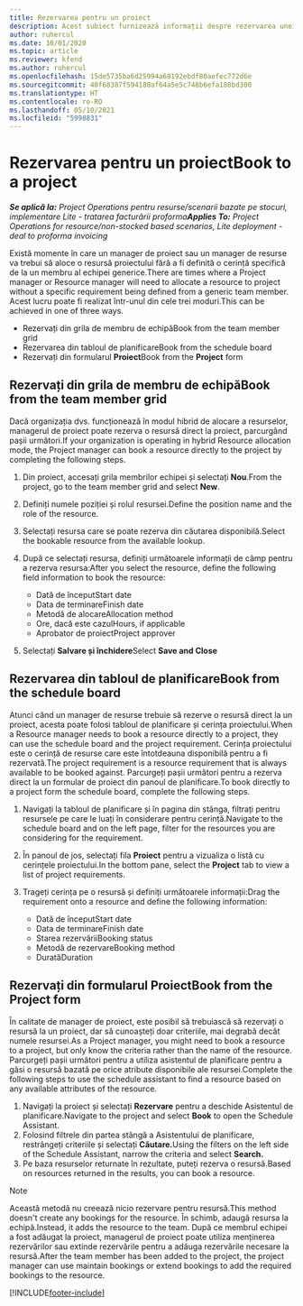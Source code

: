 ```yaml
---
title: Rezervarea pentru un proiect
description: Acest subiect furnizează informații despre rezervarea unei resurse la un proiect.
author: ruhercul
ms.date: 10/01/2020
ms.topic: article
ms.reviewer: kfend
ms.author: ruhercul
ms.openlocfilehash: 15de5735ba6d25994a68192ebdf80aefec772d6e
ms.sourcegitcommit: 40f68387f594180af64a5e5c748b6efa188bd300
ms.translationtype: HT
ms.contentlocale: ro-RO
ms.lasthandoff: 05/10/2021
ms.locfileid: "5998831"
---
```

# <a name="book-to-a-project"></a><span data-ttu-id="72bf8-103">Rezervarea pentru un proiect</span><span class="sxs-lookup"><span data-stu-id="72bf8-103">Book to a project</span></span>

<span data-ttu-id="72bf8-104">_**Se aplică la:** Project Operations pentru resurse/scenarii bazate pe stocuri, implementare Lite - tratarea facturării proforma_</span><span class="sxs-lookup"><span data-stu-id="72bf8-104">_**Applies To:** Project Operations for resource/non-stocked based scenarios, Lite deployment - deal to proforma invoicing_</span></span>

<span data-ttu-id="72bf8-105">Există momente în care un manager de proiect sau un manager de resurse va trebui să aloce o resursă proiectului fără a fi definită o cerință specifică de la un membru al echipei generice.</span><span class="sxs-lookup"><span data-stu-id="72bf8-105">There are times where a Project manager or Resource manager will need to allocate a resource to project without a specific requirement being defined from a generic team member.</span></span> <span data-ttu-id="72bf8-106">Acest lucru poate fi realizat într-unul din cele trei moduri.</span><span class="sxs-lookup"><span data-stu-id="72bf8-106">This can be achieved in one of three ways.</span></span>

- <span data-ttu-id="72bf8-107">Rezervați din grila de membru de echipă</span><span class="sxs-lookup"><span data-stu-id="72bf8-107">Book from the team member grid</span></span>
- <span data-ttu-id="72bf8-108">Rezervarea din tabloul de planificare</span><span class="sxs-lookup"><span data-stu-id="72bf8-108">Book from the schedule board</span></span>
- <span data-ttu-id="72bf8-109">Rezervați din formularul **Proiect**</span><span class="sxs-lookup"><span data-stu-id="72bf8-109">Book from the **Project** form</span></span>

## <a name="book-from-the-team-member-grid"></a><span data-ttu-id="72bf8-110">Rezervați din grila de membru de echipă</span><span class="sxs-lookup"><span data-stu-id="72bf8-110">Book from the team member grid</span></span>

<span data-ttu-id="72bf8-111">Dacă organizația dvs. funcționează în modul hibrid de alocare a resurselor, managerul de proiect poate rezerva o resursă direct la proiect, parcurgând pașii următori.</span><span class="sxs-lookup"><span data-stu-id="72bf8-111">If your organization is operating in hybrid Resource allocation mode, the Project manager can book a resource directly to the project by completing the following steps.</span></span>

1. <span data-ttu-id="72bf8-112">Din proiect, accesați grila membrilor echipei și selectați **Nou**.</span><span class="sxs-lookup"><span data-stu-id="72bf8-112">From the project, go to the team member grid and select **New**.</span></span>
2. <span data-ttu-id="72bf8-113">Definiți numele poziției și rolul resursei.</span><span class="sxs-lookup"><span data-stu-id="72bf8-113">Define the position name and the role of the resource.</span></span>
3. <span data-ttu-id="72bf8-114">Selectați resursa care se poate rezerva din căutarea disponibilă.</span><span class="sxs-lookup"><span data-stu-id="72bf8-114">Select the bookable resource from the available lookup.</span></span>
4. <span data-ttu-id="72bf8-115">După ce selectați resursa, definiți următoarele informații de câmp pentru a rezerva resursa:</span><span class="sxs-lookup"><span data-stu-id="72bf8-115">After you select the resource, define the following field information to book the resource:</span></span>

    - <span data-ttu-id="72bf8-116">Dată de început</span><span class="sxs-lookup"><span data-stu-id="72bf8-116">Start date</span></span>
    - <span data-ttu-id="72bf8-117">Data de terminare</span><span class="sxs-lookup"><span data-stu-id="72bf8-117">Finish date</span></span>
    - <span data-ttu-id="72bf8-118">Metodă de alocare</span><span class="sxs-lookup"><span data-stu-id="72bf8-118">Allocation method</span></span>
    - <span data-ttu-id="72bf8-119">Ore, dacă este cazul</span><span class="sxs-lookup"><span data-stu-id="72bf8-119">Hours, if applicable</span></span>
    - <span data-ttu-id="72bf8-120">Aprobator de proiect</span><span class="sxs-lookup"><span data-stu-id="72bf8-120">Project approver</span></span>

6. <span data-ttu-id="72bf8-121">Selectați **Salvare și închidere**</span><span class="sxs-lookup"><span data-stu-id="72bf8-121">Select **Save and Close**</span></span>

## <a name="book-from-the-schedule-board"></a><span data-ttu-id="72bf8-122">Rezervarea din tabloul de planificare</span><span class="sxs-lookup"><span data-stu-id="72bf8-122">Book from the schedule board</span></span>

<span data-ttu-id="72bf8-123">Atunci când un manager de resurse trebuie să rezerve o resursă direct la un proiect, acesta poate folosi tabloul de planificare și cerința proiectului.</span><span class="sxs-lookup"><span data-stu-id="72bf8-123">When a Resource manager needs to book a resource directly to a project, they can use the schedule board and the project requirement.</span></span> <span data-ttu-id="72bf8-124">Cerința proiectului este o cerință de resurse care este întotdeauna disponibilă pentru a fi rezervată.</span><span class="sxs-lookup"><span data-stu-id="72bf8-124">The project requirement is a resource requirement that is always available to be booked against.</span></span> <span data-ttu-id="72bf8-125">Parcurgeți pașii următori pentru a rezerva direct la un formular de proiect din panoul de planificare.</span><span class="sxs-lookup"><span data-stu-id="72bf8-125">To book directly to a project form the schedule board, complete the following steps.</span></span>

1. <span data-ttu-id="72bf8-126">Navigați la tabloul de planificare și în pagina din stânga, filtrați pentru resursele pe care le luați în considerare pentru cerință.</span><span class="sxs-lookup"><span data-stu-id="72bf8-126">Navigate to the schedule board and on the left page, filter for the resources you are considering for the requirement.</span></span>
2. <span data-ttu-id="72bf8-127">În panoul de jos, selectați fila **Proiect** pentru a vizualiza o listă cu cerințele proiectului.</span><span class="sxs-lookup"><span data-stu-id="72bf8-127">In the bottom pane, select the **Project** tab to view a list of project requirements.</span></span>
3. <span data-ttu-id="72bf8-128">Trageți cerința pe o resursă și definiți următoarele informații:</span><span class="sxs-lookup"><span data-stu-id="72bf8-128">Drag the requirement onto a resource and define the following information:</span></span>

    - <span data-ttu-id="72bf8-129">Dată de început</span><span class="sxs-lookup"><span data-stu-id="72bf8-129">Start date</span></span>
    - <span data-ttu-id="72bf8-130">Data de terminare</span><span class="sxs-lookup"><span data-stu-id="72bf8-130">Finish date</span></span>
    - <span data-ttu-id="72bf8-131">Starea rezervării</span><span class="sxs-lookup"><span data-stu-id="72bf8-131">Booking status</span></span>
    - <span data-ttu-id="72bf8-132">Metodă de rezervare</span><span class="sxs-lookup"><span data-stu-id="72bf8-132">Booking method</span></span>
    - <span data-ttu-id="72bf8-133">Durată</span><span class="sxs-lookup"><span data-stu-id="72bf8-133">Duration</span></span>

## <a name="book-from-the-project-form"></a><span data-ttu-id="72bf8-134">Rezervați din formularul Proiect</span><span class="sxs-lookup"><span data-stu-id="72bf8-134">Book from the Project form</span></span>

<span data-ttu-id="72bf8-135">În calitate de manager de proiect, este posibil să trebuiască să rezervați o resursă la un proiect, dar să cunoașteți doar criteriile, mai degrabă decât numele resursei.</span><span class="sxs-lookup"><span data-stu-id="72bf8-135">As a Project manager, you might need to book a resource to a project, but only know the criteria rather than the name of the resource.</span></span> <span data-ttu-id="72bf8-136">Parcurgeți pașii următori pentru a utiliza asistentul de planificare pentru a găsi o resursă bazată pe orice atribute disponibile ale resursei.</span><span class="sxs-lookup"><span data-stu-id="72bf8-136">Complete the following steps to use the schedule assistant to find a resource based on any available attributes of the resource.</span></span> 

1. <span data-ttu-id="72bf8-137">Navigați la proiect și selectați **Rezervare** pentru a deschide Asistentul de planificare.</span><span class="sxs-lookup"><span data-stu-id="72bf8-137">Navigate to the project and select **Book** to open the Schedule Assistant.</span></span>
2. <span data-ttu-id="72bf8-138">Folosind filtrele din partea stângă a Asistentului de planificare, restrângeți criteriile și selectați **Căutare.**</span><span class="sxs-lookup"><span data-stu-id="72bf8-138">Using the filters on the left side of the Schedule Assistant, narrow the criteria and select **Search.**</span></span>
3. <span data-ttu-id="72bf8-139">Pe baza resurselor returnate în rezultate, puteți rezerva o resursă.</span><span class="sxs-lookup"><span data-stu-id="72bf8-139">Based on resources returned in the results, you can book a resource.</span></span>

> [!NOTE]
> <span data-ttu-id="72bf8-140">Această metodă nu creează nicio rezervare pentru resursă.</span><span class="sxs-lookup"><span data-stu-id="72bf8-140">This method doesn't create any bookings for the resource.</span></span> <span data-ttu-id="72bf8-141">În schimb, adaugă resursa la echipă.</span><span class="sxs-lookup"><span data-stu-id="72bf8-141">Instead, it adds the resource to the team.</span></span> <span data-ttu-id="72bf8-142">După ce membrul echipei a fost adăugat la proiect, managerul de proiect poate utiliza menținerea rezervărilor sau extinde rezervările pentru a adăuga rezervările necesare la resursă.</span><span class="sxs-lookup"><span data-stu-id="72bf8-142">After the team member has been added to the project, the project manager can use maintain bookings or extend bookings to add the required bookings to the resource.</span></span>


[!INCLUDE[footer-include](../includes/footer-banner.md)]